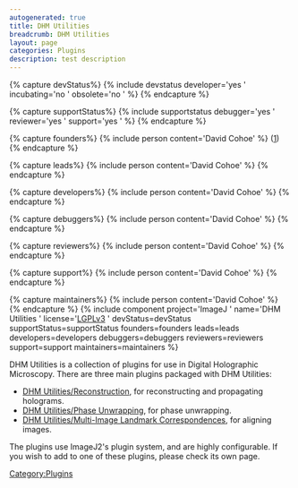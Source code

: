 ```yaml
---
autogenerated: true
title: DHM Utilities
breadcrumb: DHM Utilities
layout: page
categories: Plugins
description: test description
---
```



{% capture devStatus%}
{% include devstatus developer='yes ' incubating='no ' obsolete='no ' %}
{% endcapture %}

{% capture supportStatus%}
{% include supportstatus debugger='yes ' reviewer='yes ' support='yes ' %}
{% endcapture %}

{% capture founders%}
{% include person content='David Cohoe' %} ([1](mailto:dcohoe@pdx.edu))
{% endcapture %}

{% capture leads%}
{% include person content='David Cohoe' %}
{% endcapture %}

{% capture developers%}
{% include person content='David Cohoe' %}
{% endcapture %}

{% capture debuggers%}
{% include person content='David Cohoe' %}
{% endcapture %}

{% capture reviewers%}
{% include person content='David Cohoe' %}
{% endcapture %}

{% capture support%}
{% include person content='David Cohoe' %}
{% endcapture %}

{% capture maintainers%}
{% include person content='David Cohoe' %}
{% endcapture %}
{% include component project='ImageJ ' name='DHM Utilities ' license='[LGPLv3](LGPLv3 "wikilink") ' devStatus=devStatus supportStatus=supportStatus founders=founders leads=leads developers=developers debuggers=debuggers reviewers=reviewers support=support maintainers=maintainers %}

DHM Utilities is a collection of plugins for use in Digital Holographic Microscopy. There are three main plugins packaged with DHM Utilities:

  - [DHM Utilities/Reconstruction](DHM_Utilities/Reconstruction "wikilink"), for reconstructing and propagating holograms.
  - [DHM Utilities/Phase Unwrapping](DHM_Utilities/Phase_Unwrapping "wikilink"), for phase unwrapping.
  - [DHM Utilities/Multi-Image Landmark Correspondences](DHM_Utilities/Multi-Image_Landmark_Correspondences "wikilink"), for aligning images.

The plugins use ImageJ2's plugin system, and are highly configurable. If you wish to add to one of these plugins, please check its own page.

[Category:Plugins](Category_Plugins "wikilink")
